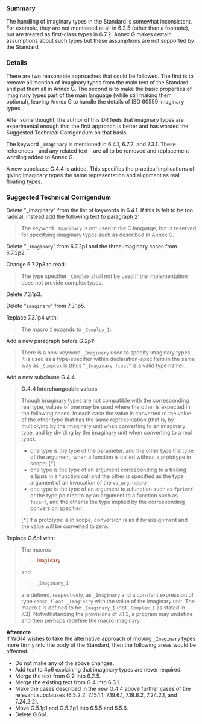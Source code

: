 ### Summary

The handling of imaginary types in the Standard is somewhat inconsistent. For
example, they are not mentioned at all in 6.2.5 (other than a footnote), but are
treated as first-class types in 6.7.2. Annex G makes certain assumptions about
such types but these assumptions are not supported by the Standard.

### Details

There are two reasonable approaches that could be followed. The first is to
remove all mention of imaginary types from the main text of the Standard and put
them all in Annex G. The second is to make the basic properties of imaginary
types part of the main language (while still making them optional), leaving
Annex G to handle the details of ISO 60559 imaginary types.

After some thought, the author of this DR feels that imaginary types are
experimental enough that the first approach is better and has worded the
Suggested Technical Corrigendum on that basis.

The keyword `_Imaginary` is mentioned in 6.4.1, 6.7.2, and 7.3.1. These
references \- and any related text \- are all to be removed and replacement
wording added to Annex G.

A new subclause G.4.4 is added. This specifies the practical implications of
giving imaginary types the same representation and alignment as real floating
types.

### Suggested Technical Corrigendum

Delete "\_Imaginary" from the list of keywords in 6.4.1. If this is felt to be
too radical, instead add the following text to paragraph 2:

> The keyword `_Imaginary` is not used in the C language, but is reserved for
> specifying imaginary types such as described in Annex G.

Delete "`_Imaginary`" from 6.7.2p1 and the three imaginary cases from 6.7.2p2.

Change 6.7.2p3 to read:

> The type specifier `_Complex` shall not be used if the implementation does not
> provide complex types.

Delete 7.3.1p3.

Delete "`imaginary`" from 7.3.1p5.

Replace 7.3.1p4 with:

> The macro `I` expands to `_Complex_I`.

Add a new paragraph before G.2p1:

> There is a new keyword `_Imaginary` used to specify imaginary types. It is used
> as a type-specifier within declaration-specifiers in the same way as `_Complex`
> is (thus "`_Imaginary float`" is a valid type name).

Add a new subclause G.4.4

> **G.4.4 Interchangeable values**
>
> Though imaginary types are not compatible with the corresponding real type,
> values of one may be used where the other is expected in the following cases. In
> each case the value is converted to the value of the other type that has the
> same representation (that is, by multiplying by the imaginary unit when
> converting to an imaginary type, and by dividing by the imaginary unit when
> converting to a real type).
>
> * one type is the type of the parameter, and the other type the type of the argument, when a function is called without a prototype in scope; \[\*]
> * one type is the type of an argument corresponding to a trailing ellipsis in a function call and the other is specified as the type argument of an invocation of the `va_arg` macro;
> * one type is the type of an argument to a function such as `fprintf` or the type pointed to by an argument to a function such as `fscanf`, and the other is the type implied by the corresponding conversion specifier.
>
> \[\*] If a prototype is in scope, conversion is as if by assignment and the
> value will be converted to zero.

Replace G.6p1 with:

> The macros
>
> > ```c
> > imaginary
> > ```
>
> and
>
> > ```c
> > _Imaginary_I
> > ```
>
> are defined, respectively, as `_Imaginary` and a constant expression of type
> `const float _Imaginary` with the value of the imaginary unit. The macro `I` is
> defined to be `_Imaginary_I` (not `_Complex_I` as stated in 7.3).
> Notwithstanding the provisions of 7.1.3, a program may undefine and then perhaps
> redefine the macro imaginary.

**Afternote**  
If WG14 wishes to take the alternative approach of moving `_Imaginary` types
more firmly into the body of the Standard, then the following areas would be
affected.

* Do not make any of the above changes.
* Add text to 4p6 explaining that imaginary types are never required.
* Merge the text from G.2 into 6.2.5.
* Merge the existing text from G.4 into 6.3.1.
* Make the cases described in the new G.4.4 above further cases of the relevant subclauses (6.5.2.2, 7.15.1.1, 7.19.6.1, 7.19.6.2, 7.24.2.1, and 7.24.2.2).
* Move G.5.1p1 and G.5.2p1 into 6.5.5 and 6.5.6.
* Delete G.6p1.
